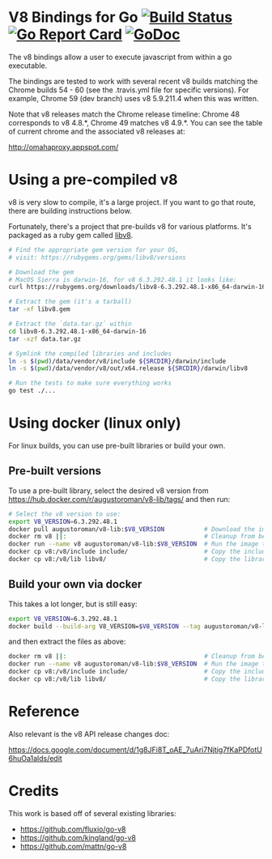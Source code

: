 # V8 Bindings for Go [![Build Status](https://travis-ci.org/augustoroman/v8.svg?branch=master)](https://travis-ci.org/augustoroman/v8) [![Go Report Card](https://goreportcard.com/badge/github.com/augustoroman/v8)](https://goreportcard.com/report/github.com/augustoroman/v8) [![GoDoc](https://godoc.org/github.com/augustoroman/v8?status.svg)](https://godoc.org/github.com/augustoroman/v8)

The v8 bindings allow a user to execute javascript from within a go executable.

The bindings are tested to work with several recent v8 builds matching the
Chrome builds 54 - 60 (see the .travis.yml file for specific versions). For
example, Chrome 59 (dev branch) uses v8 5.9.211.4 when this was written.

Note that v8 releases match the Chrome release timeline:
Chrome 48 corresponds to v8 4.8.\*, Chrome 49 matches v8 4.9.\*. You can see
the table of current chrome and the associated v8 releases at:

http://omahaproxy.appspot.com/

# Using a pre-compiled v8

v8 is very slow to compile, it's a large project. If you want to go that route, there are building instructions below.

Fortunately, there's a project that pre-builds v8 for various platforms. It's packaged as a ruby gem called [libv8](https://rubygems.org/gems/libv8).

```bash
# Find the appropriate gem version for your OS,
# visit: https://rubygems.org/gems/libv8/versions

# Download the gem
# MacOS Sierra is darwin-16, for v8 6.3.292.48.1 it looks like:
curl https://rubygems.org/downloads/libv8-6.3.292.48.1-x86_64-darwin-16.gem > libv8.gem

# Extract the gem (it's a tarball)
tar -xf libv8.gem

# Extract the `data.tar.gz` within
cd libv8-6.3.292.48.1-x86_64-darwin-16
tar -xzf data.tar.gz

# Symlink the compiled libraries and includes
ln -s $(pwd)/data/vendor/v8/include ${SRCDIR}/darwin/include
ln -s $(pwd)/data/vendor/v8/out/x64.release ${SRCDIR}/darwin/libv8

# Run the tests to make sure everything works
go test ./...
```

# Using docker (linux only)

For linux builds, you can use pre-built libraries or build your own.

## Pre-built versions

To use a pre-built library, select the desired v8 version from https://hub.docker.com/r/augustoroman/v8-lib/tags/ and then run:

```bash
# Select the v8 version to use:
export V8_VERSION=6.3.292.48.1
docker pull augustoroman/v8-lib:$V8_VERSION           # Download the image, updating if necessary.
docker rm v8 ||:                                      # Cleanup from before if necessary.
docker run --name v8 augustoroman/v8-lib:$V8_VERSION  # Run the image to provide access to the files.
docker cp v8:/v8/include include/                     # Copy the include files.
docker cp v8:/v8/lib libv8/                           # Copy the library fiels.
```

## Build your own via docker

This takes a lot longer, but is still easy:

```bash
export V8_VERSION=6.3.292.48.1
docker build --build-arg V8_VERSION=$V8_VERSION --tag augustoroman/v8-lib:$V8_VERSION docker-v8-lib/
```

and then extract the files as above:

```bash
docker rm v8 ||:                                      # Cleanup from before if necessary.
docker run --name v8 augustoroman/v8-lib:$V8_VERSION  # Run the image to provide access to the files.
docker cp v8:/v8/include include/                     # Copy the include files.
docker cp v8:/v8/lib libv8/                           # Copy the library fiels.
```

# Reference

Also relevant is the v8 API release changes doc:

https://docs.google.com/document/d/1g8JFi8T_oAE_7uAri7Njtig7fKaPDfotU6huOa1alds/edit

# Credits

This work is based off of several existing libraries:

* https://github.com/fluxio/go-v8
* https://github.com/kingland/go-v8
* https://github.com/mattn/go-v8
